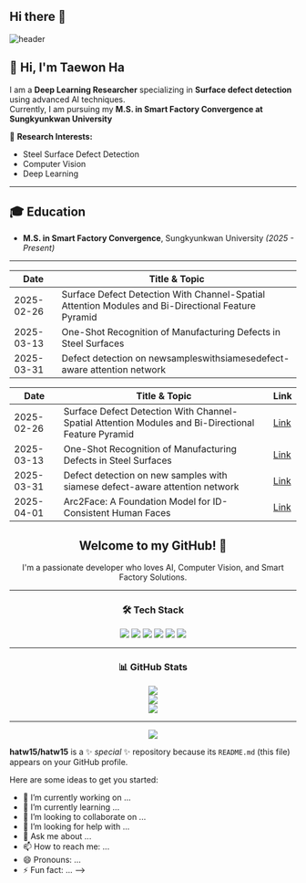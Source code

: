 ## Hi there 👋
![header](https://capsule-render.vercel.app/api?type=waving&color=gradient&height=300&section=header&text=Good%20to%20see%20you%20%F0%9F%A4%97)

## 👋 Hi, I'm Taewon Ha

I am a **Deep Learning Researcher** specializing in **Surface defect detection** using advanced AI techniques.  
Currently, I am pursuing my **M.S. in Smart Factory Convergence at Sungkyunkwan University**

🔬 **Research Interests:**
- Steel Surface Defect Detection
- Computer Vision
- Deep Learning


---

## 🎓 Education

- **M.S. in Smart Factory Convergence**, Sungkyunkwan University *(2025 - Present)*

---
| Date       | Title & Topic                                                                                     |
| ---------- | ------------------------------------------------------------------------------------------------- |
| 2025-02-26 | Surface Defect Detection With Channel-Spatial Attention Modules and Bi-Directional Feature Pyramid|
| 2025-03-13 | One-Shot Recognition of Manufacturing Defects in Steel Surfaces                                   |
| 2025-03-31 |  Defect detection on newsampleswithsiamesedefect-aware attention network                          |

| Date       | Title & Topic                                                                                         | Link  |
|------------|-------------------------------------------------------------------------------------------------------|-------|
| 2025-02-26 | Surface Defect Detection With Channel-Spatial Attention Modules and Bi-Directional Feature Pyramid    | [Link](https://youtu.be/1AkYHRAdy8I?si=f51hzIOsiG8v4rzH) |
| 2025-03-13 | One-Shot Recognition of Manufacturing Defects in Steel Surfaces                                       | [Link](https://youtu.be/0eZd0nKScYo?si=St_Pj8CCUktADpMB) |
| 2025-03-31 | Defect detection on new samples with siamese defect-aware attention network                           | [Link](https://youtu.be/JIeaQGZHE9s?si=0oQ_LYTSXreJpLG8) |
| 2025-04-01 | Arc2Face: A Foundation Model for ID-Consistent Human Faces                                            | [Link](https://youtu.be/WhKpq4lKYhE?si=dUywqhqj2jrg_OUZ) |





<!-- 간단한 소개 -->
<h2 align="center">Welcome to my GitHub! 👋</h2>

<p align="center">
  I'm a passionate developer who loves AI, Computer Vision, and Smart Factory Solutions.  
</p>

---

<!-- 기술 스택 -->
<h3 align="center">🛠 Tech Stack</h3>
<p align="center">
  <img src="https://img.shields.io/badge/Python-3776AB?style=flat-square&logo=Python&logoColor=white"/>
  <img src="https://img.shields.io/badge/PyTorch-EE4C2C?style=flat-square&logo=PyTorch&logoColor=white"/>
  <img src="https://img.shields.io/badge/TensorFlow-FF6F00?style=flat-square&logo=TensorFlow&logoColor=white"/>
  <img src="https://img.shields.io/badge/ROS-22314E?style=flat-square&logo=ROS&logoColor=white"/>
  <img src="https://img.shields.io/badge/Arduino-00979D?style=flat-square&logo=Arduino&logoColor=white"/>
  <img src="https://img.shields.io/badge/Linux-FCC624?style=flat-square&logo=Linux&logoColor=black"/>
</p>

---

<!-- GitHub 통계 -->
<h3 align="center">📊 GitHub Stats</h3>
<p align="center">
  <img src="https://github-readme-stats.vercel.app/api?username=YourGitHubUsername&show_icons=true&theme=dracula" />
  <br/>
  <img src="https://github-readme-streak-stats.herokuapp.com/?user=YourGitHubUsername&theme=dracula" />
  <br/>
  <img src="https://github-readme-stats.vercel.app/api/top-langs/?username=YourGitHubUsername&layout=compact&theme=dracula" />
</p>

---

<!-- 방문자 수 -->
<p align="center">
  <img src="https://komarev.com/ghpvc/?username=YourGitHubUsername&color=blue" />
</p>

**hatw15/hatw15** is a ✨ _special_ ✨ repository because its `README.md` (this file) appears on your GitHub profile.

Here are some ideas to get you started:

- 🔭 I’m currently working on ...
- 🌱 I’m currently learning ...
- 👯 I’m looking to collaborate on ...
- 🤔 I’m looking for help with ...
- 💬 Ask me about ...
- 📫 How to reach me: ...
- 😄 Pronouns: ...
- ⚡ Fun fact: ...
-->
